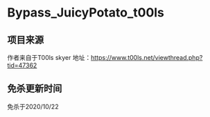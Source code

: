 # Bypass_JuicyPotato_t00ls

## 项目来源

作者来自于T00ls skyer
地址：https://www.t00ls.net/viewthread.php?tid=47362

## 免杀更新时间

免杀于2020/10/22
